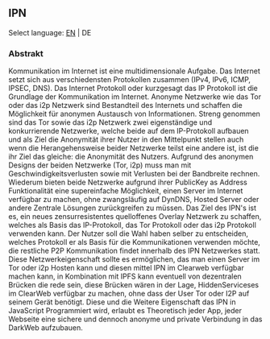 ## IPN

Select language: [EN]([./README.md](https://github.com/ipnsoftwares/.github/blob/main/profile/README.md)) | DE

### Abstrakt

Kommunikation im Internet ist eine multidimensionale Aufgabe. Das Internet setzt sich aus verschiedensten Protokollen zusammen (IPv4, IPv6, ICMP, IPSEC, DNS). Das Internet Protokoll oder kurzgesagt das IP Protokoll ist die Grundlage der Kommunikation im Internet. Anonyme Netzwerke wie das Tor oder das i2p Netzwerk sind Bestandteil des Internets und schaffen die Möglichkeit für anonymen Austausch von Informationen. Streng genommen sind das Tor sowie das i2p Netzwerk zwei eigenständige und konkurrierende Netzwerke, welche beide auf dem IP-Protokoll aufbauen und als Ziel die Anonymität ihrer Nutzer in den Mittelpunkt stellen auch wenn die Herangehensweise beider Netzwerke teilst eine andere ist, ist die ihr Ziel das gleiche: die Anonymität des Nutzers. Aufgrund des anonymen Designs der beiden Netzwerke (Tor, i2p) muss man mit Geschwindigkeitsverlusten sowie mit Verlusten bei der Bandbreite rechnen. Wiederum bieten beide Netzwerke aufgrund ihrer PublicKey as Address Funktionalität eine supereinfache Möglichkeit, einen Server im Internet verfügbar zu machen, ohne zwangsläufig auf DynDNS, Hosted Server oder andere Zentrale Lösungen zurückgreifen zu müssen. Das Ziel des IPN's ist es, ein neues zensurresistentes quelloffenes Overlay Netzwerk zu schaffen, welches als Basis das IP-Protokoll, das Tor Protokoll oder das i2p Protokoll verwenden kann. Der Nutzer soll die Wahl haben selber zu entscheiden, welches Protokoll er als Basis für die Kommunikationen verwenden möchte, die restliche P2P Kommunikation findet innerhalb des IPN Netzwerkes statt. Diese Netzwerkeigenschaft sollte es ermöglichen, das man einen Server im Tor oder i2p Hosten kann und diesen mittel IPN im Clearweb verfügbar machen kann, in Kombination mit IPFS kann eventuell von dezentralen Brücken die rede sein, diese Brücken wären in der Lage, HiddenServiceses im ClearWeb verfügbar zu machen, ohne dass der User Tor oder I2P auf seinem Gerät benötigt. Diese und die Weitere Eigenschaft das IPN in JavaScript Programmiert wird, erlaubt es Theoretisch jeder App, jeder Webseite eine sichere und dennoch anonyme und private Verbindung in das DarkWeb aufzubauen.
